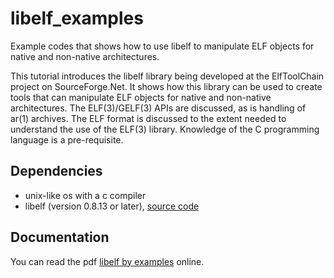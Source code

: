 # libelf_examples
Example codes that shows how to use libelf to manipulate ELF objects for native and non-native architectures.

This tutorial introduces the libelf library being developed at the ElfToolChain
project on SourceForge.Net. It shows how this library can be used to create tools
that can manipulate ELF objects for native and non-native architectures.
The ELF(3)/GELF(3) APIs are discussed, as is handling of ar(1) archives.
The ELF format is discussed to the extent needed to understand the use of the
ELF(3) library.
Knowledge of the C programming language is a pre-requisite.

## Dependencies

+ unix-like os with a c compiler
+ libelf (version 0.8.13 or later), [source code](https://github.com/WolfgangSt/libelf)

## Documentation

You can read the pdf [libelf by examples](https://atakua.org/old-wp/wp-content/uploads/2015/03/libelf-by-example-20100112.pdf) online.
